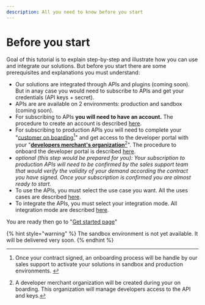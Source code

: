 ```yaml
---
description: All you need to know before you start
---
```


# Before you start

Goal of this tutorial is to explain step-by-step and illustrate how you can use and integrate our solutions. But before you start there are some prerequisites and explanations you must understand:

* Our solutions are integrated through APIs and plugins (coming soon). But in anay case you would need to subscribe to APIs and get your credentials (API keys + secret).
* APIs are are available on 2 environments: production and sandbox (coming soon).
* For subscribing to APIs **you will need to have an account.** The procedure to create an account is described [here](developers-docs/before-you-start/account-creation-tutorial.md).
* For subscribing to production APIs you will need to complete your "[customer on boarding](#user-content-fn-1)[^1]" and get access to the developer portal with your "[**developers merchant's organization**](#user-content-fn-2)[^2]". The procedure to onboard the developer portal is described [here](developers-docs/before-you-start/developer-portal-onbaording.md).
* _optional (this step would be prepared for you): Your subscription to production APIs will need to be confirmed by the sales support team that would verify the validity of your demand according the contract you have signed. Once your subscription is confirmed you are almost ready to start._
* To use the APIs, you must select the use case you want. All the uses cases are described [here](broken-reference).
* To integrate the APIs, you must select your integration mode. All integration mode are described [here](broken-reference).   &#x20;

You are ready then go to "[Get started page](developers-docs/get-started/)"

{% hint style="warning" %}
The sandbox environment is not yet available. It will be delivered very soon.
{% endhint %}



[^1]: Once your contract signed, an onboarding process will be handle by our sales support to activate your solutions in sandbox and production environments. &#x20;

[^2]: A developer merchant organization will be created during your on boarding. This organization will manage developers access to the API and keys.
